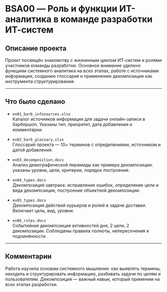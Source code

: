 # BSA00 — Роль и функции ИТ-аналитика в команде разработки ИТ-систем

## Описание проекта

Проект посвящён знакомству с жизненным циклом ИТ-систем и ролями участников команды разработки. Основное внимание уделено функциям системного аналитика на всех этапах, работе с источниками информации, созданию глоссария и применению декомпозиции как инструмента структурирования.

---

## Что было сделано

- `ex01_barb_infosources.xlsx`  
  Каталог источников информации для задачи онлайн-записи в барбершоп. Указаны тип, приоритет, дата добавления и комментарии.

- `ex02_barb_glossary.xlsx`  
  Глоссарий проекта — 10+ терминов с определениями, источником и датой добавления.

- `ex03_decomposition.docx`  
  Анализ демографической пирамиды как примера декомпозиции: указаны уровни, цели, критерии, порядок построения.

- `ex04_types.docx`  
  Декомпозиция завтрака: исправление ошибок, определение цели и вида декомпозиции, построение объектной декомпозиции.

- `ex05_types.docx`  
  Декомпозиция действий курьеров и ролей в задаче доставки. Включает цель, вид, уровни.

- `ex06_rules.docx`  
  Событийная декомпозиция активностей дня, 2 цели, 2 декомпозиции. Соблюдены правила полноты, непересечения и подчинённости.

---

## Комментарии

Работа научила основам системного мышления: как выявлять термины, находить и структурировать информацию, разбивать задачи по целям и пользователям. Декомпозиция — важный навык, который применим на всех этапах разработки.

